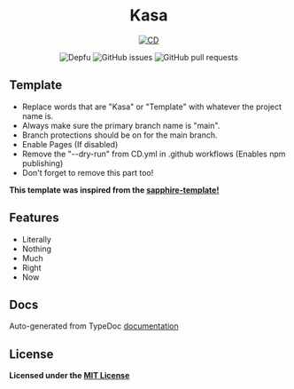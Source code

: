 <div align="center">

# Kasa

[![CD](https://github.com/hidden-umbrella/template/actions/workflows/CD.yml/badge.svg)](https://github.com/hidden-umbrella/sayua/actions/workflows/CD.yml)

![Depfu](https://img.shields.io/depfu/hidden-umbrella/template)
![GitHub issues](https://img.shields.io/github/issues-raw/hidden-umbrella/template)
![GitHub pull requests](https://img.shields.io/github/issues-pr/hidden-umbrella/template)

</div>

## Template

- Replace words that are "Kasa" or "Template" with whatever the project name is.
- Always make sure the primary branch name is "main".
- Branch protections should be on for the main branch.
- Enable Pages (If disabled)
- Remove the "--dry-run" from CD.yml in .github workflows (Enables npm publishing)
- Don't forget to remove this part too!

**This template was inspired from the [sapphire-template!](https://github.com/sapphiredev/sapphire-template)**

## Features

- Literally
- Nothing
- Much
- Right
- Now

## Docs

Auto-generated from TypeDoc [documentation](https://hidden-umbrella.github.io/template/)

## License

**Licensed under the [MIT License](https://github.com/hidden-umbrella/template/blob/main/LICENSE)**
